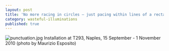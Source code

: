 ```yaml
---
layout: post
title: 'No more racing in circles — just pacing within lines of a rectangle, 2010'
category: wasteful-illuminations
published: true
---
```


![punctuation.jpg]({{site.baseurl}}/assets/img/2016_register_01.jpg)
Installation at T293, Naples, 15 September - 1 November 2010 (photo by Maurizio Esposito)
